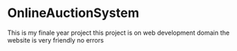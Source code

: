 # OnlineAuctionSystem
This is my finale year project this project is on web development domain the website is very friendly no errors 
